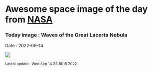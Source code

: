 
# Awesome space image of the day from [NASA](https://api.nasa.gov/)

### Today image : Waves of the Great Lacerta Nebula

Date : 2022-09-14


![](https://apod.nasa.gov/apod/image/2209/GreatLacerta_Ruuth_960.jpg)

<small>Latest update : Wed Sep 14 22:18:18 2022</small>


